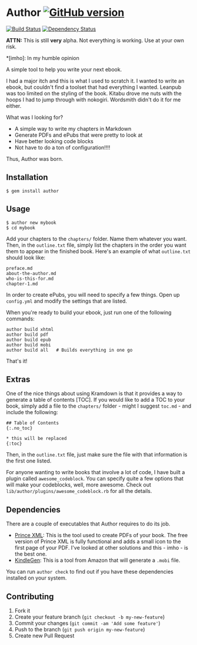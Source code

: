 # Author [![GitHub version](https://badge.fury.io/gh/tschmidt%2Fauthor.svg)](http://badge.fury.io/gh/tschmidt%2Fauthor)

[![Build Status](https://travis-ci.org/tschmidt/author.svg?branch=master)](https://travis-ci.org/tschmidt/author) [![Dependency Status](https://gemnasium.com/tschmidt/author.svg)](https://gemnasium.com/tschmidt/author)

**ATTN:** This is still **very** alpha. Not everything is working. Use at your own risk.

*[imho]: In my humble opinion

A simple tool to help you write your next ebook.

I had a major itch and this is what I used to scratch it. I wanted to write an ebook, but
couldn't find a toolset that had everything I wanted. Leanpub was too limited on the
styling of the book. Kitabu drove me nuts with the hoops I had to jump through with
nokogiri. Wordsmith didn't do it for me either.

What was I looking for?

- A simple way to write my chapters in Markdown
- Generate PDFs and ePubs that were pretty to look at
- Have better looking code blocks
- Not have to do a ton of configuration!!!!

Thus, Author was born.

## Installation

    $ gem install author

## Usage  

    $ author new mybook
    $ cd mybook

Add your chapters to the `chapters/` folder. Name them whatever you want. Then, in the
`outline.txt` file, simply list the chapters in the order you want them to appear in the
finished book. Here's an example of what `outline.txt` should look like:

    preface.md
    about-the-author.md
    who-is-this-for.md
    chapter-1.md

In order to create ePubs, you will need to specify a few things. Open up `config.yml` and
modify the settings that are listed.

When you're ready to build your ebook, just run one of the following commands:

    author build xhtml
    author build pdf
    author build epub
    author build mobi
    author build all   # Builds everything in one go

That's it!

## Extras

One of the nice things about using Kramdown is that it provides a way to generate a table
of contents [TOC]. If you would like to add a TOC to your book, simply add a file to the
`chapters/` folder - might I suggest `toc.md` - and include the following:

```
## Table of Contents
{:.no_toc}

* this will be replaced
{:toc}
```

Then, in the `outline.txt` file, just make sure the file with that information is
the first one listed.

For anyone wanting to write books that involve a lot of code, I have built a plugin
called `awesome_codeblock`. You can specify quite a few options that will make your
codeblocks, well, more awesome. Check out `lib/author/plugins/awesome_codeblock.rb`
for all the details.

## Dependencies

There are a couple of executables that Author requires to do its job.

- [Prince XML](http://www.princexml.com): This is the tool used to create PDFs of your book. The free version of Prince XML is fully functional and adds a small icon to the first page of your PDF. I've looked at other solutions and this - imho - is the best one.
- [KindleGen](http://www.amazon.com/gp/feature.html?docId=1000765211): This is a tool from Amazon that will generate a `.mobi` file.

You can run `author check` to find out if you have these dependencies installed on your system.

## Contributing

1. Fork it
2. Create your feature branch (`git checkout -b my-new-feature`)
3. Commit your changes (`git commit -am 'Add some feature'`)
4. Push to the branch (`git push origin my-new-feature`)
5. Create new Pull Request
